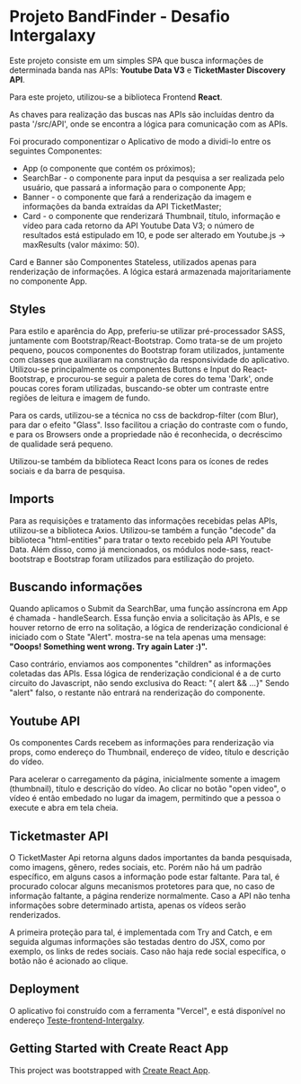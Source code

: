 # Projeto BandFinder - Desafio Intergalaxy

Este projeto consiste em um simples SPA que busca informações de determinada banda nas APIs: **Youtube Data V3** e **TicketMaster Discovery API**.

Para este projeto, utilizou-se a biblioteca Frontend **React**.

As chaves para realização das buscas nas APIs são incluídas dentro da pasta '/src/API', onde se encontra a lógica para comunicação com as APIs.

Foi procurado componentizar o Aplicativo de modo a dividi-lo entre os seguintes Componentes:
- App (o componente que contém os próximos);
- SearchBar - o componente para input da pesquisa a ser realizada pelo usuário, que passará a informação para o componente App;
- Banner - o componente que fará a renderização da imagem e informações da banda extraídas da API TicketMaster;
- Card - o componente que renderizará Thumbnail, título, informação e vídeo para cada retorno da API Youtube Data V3; o número de resultados está estipulado em 10, e pode ser alterado em Youtube.js -> maxResults (valor máximo: 50).

Card e Banner são Componentes Stateless, utilizados apenas para renderização de informações. A lógica estará armazenada majoritariamente no componente App.

## Styles

Para estilo e aparência do App, preferiu-se utilizar pré-processador SASS, juntamente com Bootstrap/React-Bootstrap.
Como trata-se de um projeto pequeno, poucos componentes do Bootstrap foram utilizados, juntamente com classes que auxiliaram na construção da responsividade do aplicativo.
Utilizou-se principalmente os componentes Buttons e Input do React-Bootstrap, e procurou-se seguir a paleta de cores do tema 'Dark', onde poucas cores foram utilizadas, buscando-se obter um contraste entre regiões de leitura e imagem de fundo.

Para os cards, utilizou-se a técnica no css de backdrop-filter (com Blur), para dar o efeito "Glass". Isso facilitou a criação do contraste com o fundo, e para os Browsers onde a propriedade não é reconhecida, o decréscimo de qualidade será pequeno.

Utilizou-se também da biblioteca React Icons para os ícones de redes sociais e da barra de pesquisa.

## Imports

Para as requisições e tratamento das informações recebidas pelas APIs, utilizou-se a biblioteca Axios.
Utilizou-se também a função "decode" da biblioteca "html-entities" para tratar o texto recebido pela API Youtube Data.
Além disso, como já mencionados, os módulos node-sass, react-bootstrap e Bootstrap foram utilizados para estilização do projeto.

## Buscando informações

Quando aplicamos o Submit da SearchBar, uma função assíncrona em App é chamada - handleSearch.
Essa função envia a solicitação às APIs, e se houver retorno de erro na solitação, a lógica de renderização condicional é iniciado com o State "Alert". mostra-se na tela apenas uma mensage: **"Ooops! Something went wrong. Try again Later :)".**

Caso contrário, enviamos aos componentes "children" as informações coletadas das APIs.
Essa lógica de renderização condicional é a de curto circuito do Javascript, não sendo exclusiva do React:
    "{ alert && ...}"
Sendo "alert" falso, o restante não entrará na renderização do componente.


## Youtube API

Os componentes Cards recebem as informações para renderização via props, como endereço do Thumbnail, endereço de vídeo, título e descrição do vídeo.

Para acelerar o carregamento da página, inicialmente somente a imagem (thumbnail), título e descrição do vídeo. Ao clicar no botão "open video", o vídeo é então embedado no lugar da imagem, permitindo que a pessoa o execute e abra em tela cheia.

## Ticketmaster API

O TicketMaster Api retorna alguns dados importantes da banda pesquisada, como imagens, gênero, redes sociais, etc. Porém não há um padrão específico, em alguns casos a informação pode estar faltante. Para tal, é procurado colocar alguns mecanismos protetores para que, no caso de informação faltante, a página renderize normalmente. Caso a API não tenha informações sobre determinado artista, apenas os vídeos serão renderizados.

A primeira proteção para tal, é implementada com Try and Catch, e em seguida algumas informações são testadas dentro do JSX, como por exemplo, os links de redes sociais. Caso não haja rede social específica, o botão não é acionado ao clique.

## Deployment

O aplicativo foi construído com a ferramenta "Vercel", e está disponível no endereço [Teste-frontend-Intergalxy](https://teste-front-intergalaxy.vercel.app/).

## Getting Started with Create React App

This project was bootstrapped with [Create React App](https://github.com/facebook/create-react-app).